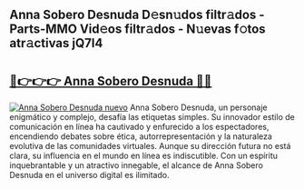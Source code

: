 ## Anna Sobero Desnuda D𝚎sn𝚞dos filtr𝚊dos - Parts-MMO Vid𝚎os filtr𝚊dos - N𝚞evas f𝚘tos atr𝚊ctivas jQ7l4

# <h2><a href="http://mb1vhc9.tromn.icu/?c=Anna+Sobero+Desnuda">🔗👉👉👉 Anna Sobero Desnuda 🔗🔗</a></h2>

[![Anna Sobero Desnuda nuevo](https://i.imgur.com/pEAQMta.gif)](http://mb1vhc9.tromn.icu/?c=Anna+Sobero+Desnuda)
Anna Sobero Desnuda, un personaje enigmático y complejo, desafía las etiquetas simples. Su innovador estilo de comunicación en línea ha cautivado y enfurecido a los espectadores, encendiendo debates sobre ética, autorrepresentación y la naturaleza evolutiva de las comunidades virtuales. Aunque su dirección futura no está clara, su influencia en el mundo en línea es indiscutible. Con un espíritu inquebrantable y un atractivo innegable, el alcance de Anna Sobero Desnuda en el universo digital es ilimitado.
